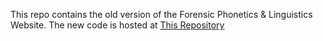This repo contains the old version of the Forensic Phonetics & Linguistics Website. The new code is hosted at [This Repository](https://github.com/mohabgabber/fphlgo)
